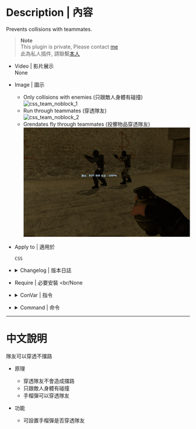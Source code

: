 # Description | 內容
Prevents collisions with teammates.

> __Note__ <br/>
This plugin is private, Please contact [me](https://github.com/fbef0102/Game-Private_Plugin#私人插件列表-private-plugins-list)<br/>
此為私人插件, 請聯繫[本人](https://github.com/fbef0102/Game-Private_Plugin#私人插件列表-private-plugins-list)

* Video | 影片展示
<br/>None

* Image | 圖示
	* Only collisions with enemies (只跟敵人身體有碰撞)
    <br/>![css_team_noblock_1](image/css_team_noblock_1.gif)
	* Run through teammates (穿透隊友)
    <br/>![css_team_noblock_2](image/css_team_noblock_2.gif)
	* Grendates fly through teammates (投擲物品穿透隊友)
    <br/>![css_team_noblock_3](image/css_team_noblock_3.gif)

* Apply to | 適用於
    ```
    CSS
    ```

* <details><summary>Changelog | 版本日誌</summary>

	```php
	//tigerox @ 2011
	//HarryPotter @ 2023
	```
    * v1.1h (2023-3-8)
        * Grenades just fly through your own teammates.

    * v1.0h (2023-3-6)
	    * Remake code
        * Fix warnings when compiling on SourceMod 1.11.
        * Prevents grendates from stuck in teamamtes

    * v2.0 
        * [Original Plugin by tigerox](https://forums.alliedmods.net/showthread.php?t=148599)
</details>

* Require | 必要安裝
<br/None

* <details><summary>ConVar | 指令</summary>

    * cfg/sourcemod/css_team_noblock.cfg
        ```php
        // 0=Plugin off, 1=Plugin on.
        css_team_noblock_enable "1"

        // If 1, Grenades just fly through your own teammates.
        css_team_noblock_grenade_enable "1"
        ```
</details>

* <details><summary>Command | 命令</summary>
    
    None
</details>

- - - -
# 中文說明
隊友可以穿透不擋路

* 原理
	* 穿透隊友不會造成擋路
    * 只跟敵人身體有碰撞
	* 手榴彈可以穿透隊友

* 功能
    * 可設置手榴彈是否穿透隊友


